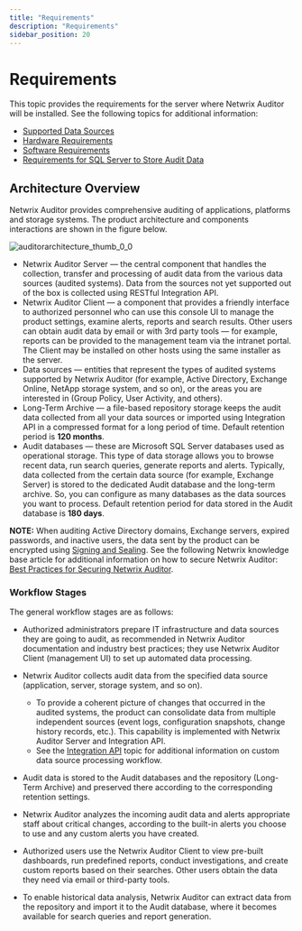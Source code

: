 ```yaml
---
title: "Requirements"
description: "Requirements"
sidebar_position: 20
---
```

# Requirements

This topic provides the requirements for the server where Netwrix Auditor will be installed. See the
following topics for additional information:

- [Supported Data Sources](/docs/auditor/10.8/requirements/supporteddatasources/supporteddatasources.md)
- [Hardware Requirements](/docs/auditor/10.8/requirements/console.md)
- [Software Requirements](/docs/auditor/10.8/requirements/software.md)
- [Requirements for SQL Server to Store Audit Data](/docs/auditor/10.8/requirements/sqlserver.md)

## Architecture Overview

Netwrix Auditor provides comprehensive auditing of applications, platforms and storage systems. The
product architecture and components interactions are shown in the figure below.

![auditorarchitecture_thumb_0_0](/images/auditor/10.7/requirements/auditorarchitecture_thumb_0_0.webp)

- Netwrix Auditor Server — the central component that handles the collection, transfer and
  processing of audit data from the various data sources (audited systems). Data from the sources
  not yet supported out of the box is collected using RESTful Integration API.
- Netwrix Auditor Client — a component that provides a friendly interface to authorized personnel
  who can use this console UI to manage the product settings, examine alerts, reports and search
  results. Other users can obtain audit data by email or with 3rd party tools — for example, reports
  can be provided to the management team via the intranet portal. The Client may be installed on
  other hosts using the same installer as the server.
- Data sources — entities that represent the types of audited systems supported by Netwrix Auditor
  (for example, Active Directory, Exchange Online, NetApp storage system, and so on), or the areas
  you are interested in (Group Policy, User Activity, and others).
- Long-Term Archive — a file-based repository storage keeps the audit data collected from all your
  data sources or imported using Integration API in a compressed format for a long period of time.
  Default retention period is **120 months**.
- Audit databases — these are Microsoft SQL Server databases used as operational storage. This type
  of data storage allows you to browse recent data, run search queries, generate reports and
  alerts.
  Typically, data collected from the certain data source (for example, Exchange Server) is stored to
  the dedicated Audit database and the long-term archive. So, you can configure as many databases as
  the data sources you want to process. Default retention period for data stored in the Audit
  database is **180 days**.

**NOTE:** When auditing Active Directory domains, Exchange servers, expired passwords, and inactive
users, the data sent by the product can be encrypted using [Signing and Sealing](https://learn.microsoft.com/en-us/troubleshoot/windows-server/active-directory/enable-ldap-signing-in-windows-server). See the following
Netwrix knowledge base article for additional information on how to secure Netwrix Auditor:
[Best Practices for Securing Netwrix Auditor](https://helpcenter.netwrix.com/bundle/z-kb-articles-salesforce/page/kA00g000000H9SPCA0.html).

### Workflow Stages

The general workflow stages are as follows:

- Authorized administrators prepare IT infrastructure and data sources they are going to audit, as
  recommended in Netwrix Auditor documentation and industry best practices; they use Netwrix Auditor
  Client (management UI) to set up automated data processing.
- Netwrix Auditor collects audit data from the specified data source (application, server, storage
  system, and so on).

  - To provide a coherent picture of changes that occurred in the audited systems, the product can
    consolidate data from multiple independent sources (event logs, configuration snapshots,
    change history records, etc.). This capability is implemented with Netwrix Auditor Server and
    Integration API.
  - See the [Integration API](/docs/auditor/10.8/api/overview.md) topic for additional information on custom data
    source processing workflow.
- Audit data is stored to the Audit databases and the repository (Long-Term Archive) and preserved
  there according to the corresponding retention settings.
- Netwrix Auditor analyzes the incoming audit data and alerts appropriate staff about critical
  changes, according to the built-in alerts you choose to use and any custom alerts you have
  created.
- Authorized users use the Netwrix Auditor Client to view pre-built dashboards, run predefined
  reports, conduct investigations, and create custom reports based on their searches. Other users
  obtain the data they need via email or third-party tools.
- To enable historical data analysis, Netwrix Auditor can extract data from the repository and
  import it to the Audit database, where it becomes available for search queries and report
  generation.
